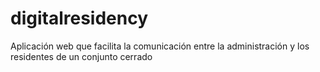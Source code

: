# digitalresidency
Aplicación web que facilita la comunicación entre la administración y los residentes de un conjunto cerrado
